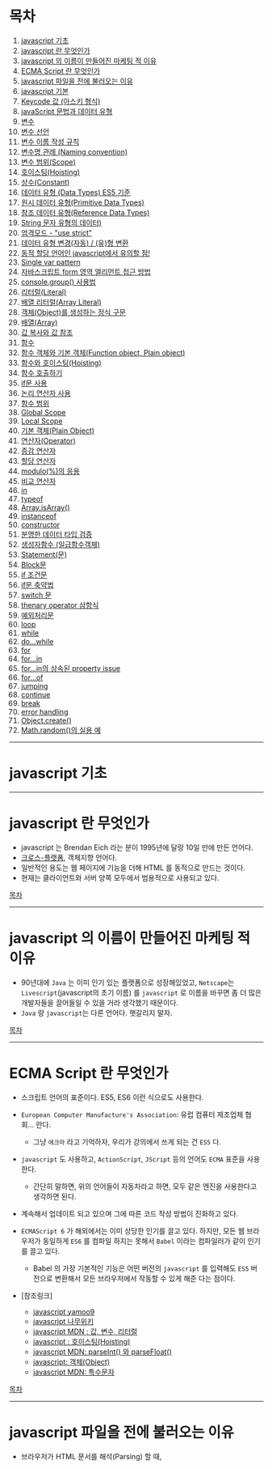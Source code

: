 # 목차
  1. [javascript 기초](#javascript_기초)
  2. [javascript 란 무엇인가](#)
  3. [javascript 의 이름이 만들어진 마케팅 적 이유](#)
  4. [ECMA Script 란 무엇인가](#)
  5. [javascript 파일을 </body> 전에 불러오는 이유](#)
  6. [javascript 기본](#javascript_기본)
  7. [Keycode 값 (아스키 형식)](#)
  8. [javaScript 문법과 데이터 유형](#)
  9. [변수](#변수)
  10. [변수 선언](#변수_선언)
  11. [변수 이름 작성 규칙](#변수_이름_작성_규칙)
  12. [변수명 관례 (Naming convention)](#)
  13. [변수 범위(Scope)](#)
  14. [호이스팅(Hoisting)](#)
  15. [상수(Constant)](#)
  16. [데이터 유형 (Data Types) ES5 기준](#)
  17. [원시 데이터 유형(Primitive Data Types)](#)
  18. [참조 데이터 유형(Reference Data Types)](#)
  19. [String 문자 유형의 데이터)](#)
  20. [엄격모드 - "use strict"](#)
  21. [데이터 유형 변경(자동) / (유)형 변환](#)
  22. [동적 할당 언어인 javascript에서 유의할 점!](#)
  23. [Single var pattern](#single_var_pattern)
  24. [자바스크립트 form 영역 엘리먼트 접근 방법](#자바스크립트_form_영역_엘리먼트_접근_방법)
  25. [console.group() 사용법](#)
  26. [리터럴(Literal)](#)
  27. [배열 리터럴(Array Literal)](#)
  28. [객체(Object)를 생성하는 정식 구문](#)
  29. [배열(Array)](#)
  30. [값 복사와 값 참조](#값_복사와_값_참조)
  31. [함수](#함수)
  32. [함수 객체와 기본 객체(Function object, Plain object)](#)
  33. [함수와 호이스팅(Hoisting)](#)
  34. [함수 호출하기](#함수_호출하기)
  35. [if문 사용](#if문_사용)
  36. [논리 연산자 사용](#논리_연산자_사용)
  37. [함수 범위](#함수_범위)
  38. [Global Scope](#global_scope)
  39. [Local Scope](#local_scope)
  40. [기본 객체(Plain Object)](#)
  41. [연산자(Operator)](#)
  42. [증감 연산자](#증감_연산자)
  43. [할당 연산자](#할당_연산자)
  44. [modulo(%)의 응용](#)
  45. [비교 연산자](#비교_연산자)
  46. [in](#in)
  47. [typeof](#typeof)
  48. [Array.isArray()](#)
  49. [instanceof](#instanceof)
  50. [constructor](#constructor)
  51. [분명한 데이터 타입 검증](#분명한_데이터_타입_검증)
  52. [생성자함수 (일급함수객체)](#)
  53. [Statement(문)](#)
  54. [Block문](#block문)
  55. [if 조건문](#if_조건문)
  56. [if문 축약법](#if문_축약법)
  57. [switch 문](#switch_문)
  58. [thenary operator 삼항식](#thenary_operator_삼항식)
  59. [예외처리문](#예외처리문)
  60. [loop](#loop)
  71. [while](#while)
  72. [do...while](#)
  73. [for](#for)
  74. [for...in](#for...in)
  75. [for...in의 상속된 property issue](#)
  76. [for...of](#)
  77. [jumping](#jumping)
  78. [continue](#continue)
  79. [break](#break)
  80. [error handling](#error_handling)
  81. [Object.create()](#)
  82. [Math.random()의 실용 예](#)

------

# javascript 기초

------

# javascript 란 무엇인가
  - javascript 는 Brendan Eich 라는 분이 1995년에 달랑 10일 만에 만든 언어다.
  - [크로스-플랫폼](https://ko.wikipedia.org/wiki/%ED%81%AC%EB%A1%9C%EC%8A%A4_%ED%94%8C%EB%9E%AB%ED%8F%BC), 객체지향 언어다.
  - 일반적인 용도는 웹 페이지에 기능을 더해 HTML 를 동적으로 만드는 것이다.
  - 현재는 클라이언트와 서버 양쪽 모두에서 범용적으로 사용되고 있다.

[목차](#목차)

------

# javascript 의 이름이 만들어진 마케팅 적 이유
  - 90년대에 `Java` 는 이미 인기 있는 플랫폼으로 성장해있었고,  `Netscape`는 `Livescript`(javascript의 초기 이름) 를 `javascript` 로 이름을 바꾸면 좀 더 많은 개발자들을 끌어들일 수 있을 거라 생각했기 때문이다.
  - `Java` 랑 `javascript`는 다른 언어다. 햇갈리지 말자.

[목차](#목차)

------

# ECMA Script 란 무엇인가
  - 스크립트 언어의 표준이다. ES5, ES6 이런 식으로도 사용한다.
  - `European Computer Manufacture's Association`: 유럽 컴퓨터 제조업체 협회... 란다.
    - 그냥 `에크마` 라고 기억하자, 우리가 강의에서 쓰게 되는 건 `ES5` 다.
  - `javascript` 도 사용하고, `ActionScript`, `JScript` 등의 언어도 `ECMA` 표준을 사용한다.
    - 간단히 말하면, 위의 언어들이 자동차라고 하면, 모두 같은 엔진을 사용한다고 생각하면 된다.
  - 계속해서 업데이트 되고 있으며 그에 따른 코드 작성 방법이 진화하고 있다.
  - `ECMAScript 6` 가 해외에서는 이미 상당한 인기를 끌고 있다. 하지만, 모든 웹 브라우저가 동일하게 `ES6` 를 컴파일 하지는 못해서 `Babel` 이라는 컴파일러가 같이 인기를 끌고 있다.
    - Babel 의 가장 기본적인 기능은 어떤 버전의 `javascript` 를 입력해도 `ES5` 버전으로 변환해서 모든 브라우저에서 작동할 수 있게 해준 다는 점이다.

  - [참조링크]
    - [javascript yamoo9](https://github.com/yamoo9/FDS/blob/4th/LECTURE/DAY05/javaScript.md)
    - [javascript 나무위키](https://namu.wiki/w/javaScript)
    - [javascript MDN : 값, 변수, 리터럴](https://developer.mozilla.org/ko/docs/Web/javaScript/Guide/Values,_variables,_and_literals)
    - [javascript : 호이스팅(Hoisting)](http://webruden.tistory.com/25)
    - [javascript MDN: parseInt() 와 parseFloat()](https://developer.mozilla.org/ko/docs/Web/javaScript/Reference/Global_Objects/parseInt)
    - [javascript:  객체(Object)](https://brunch.co.kr/@brunch92ny/8)
    - [javascript MDN: 특수문자](https://msdn.microsoft.com/ko-kr/library/2yfce773(v=vs.94).aspx)

[목차](#목차)

------

# javascript 파일을 </body> 전에 불러오는 이유
  - 브라우저가 HTML 문서를 해석(Parsing) 할 때, <script> 태그를 만나면 그 안에 있는 javascript의 처리가 끝날 때까지 다른 HTML 해석을 멈춘다.
  - 사용자 입장에서 HTML 페이지가 화면에 다 렌더링 되기까지 더 오래 걸린다.
  - CSS, HTML 해석이 먼저 완료된 후, javascript를 불러오는 것이 사용자 입장에서는 더 빠르게 느껴진다.

[목차](#목차)

------

# javascript 기본
  - 대소문자 구분한다.
  - 명령을 선언문과 선언식으로 구분할 수 있다.
    - 영어권에서는 Statement와 Expression 이라고 표현한다.
    - 혹은 구문과 표현식이라고 부르기도 한다.
    - [함수 선언과 표현](http://insanehong.kr/post/javascript-function/)
  - 주석은 한줄 주석은 // 사용하고, 여러 줄은 /* ~ */ 를 사용한다.

[목차](#목차)

------

# Keycode 값 (아스키 형식)
  - javascript 에서 Key 이벤트로 값을 받아 사용한다.
  ![keycode-table](img/keycode-table.png)

[목차](#목차)
      
------

# javaScript 문법과 데이터 유형

------

# 변수
  - javaScript 변수(Variable) 선언, 값을 할당

[목차](#목차)

------

## 변수 선언
  - 변수(Variable) = 식별자(identifier) 
  - 초기 값은 할당되지 않음
    ```javascript
      var runch; // undefined가 기본 값
    ```
  - 선언된 변수에 값을 할당
  - 할당하는 역할을 수행하는 연산자 -> 할당(대입) 연산자
    ```javascript
      runch = 김밥;   // 김밥이란 이름의 변수를 찾음
    ```
  - var를 꼭 작성해야 한다. 안쓰면 문제를 야기시킨다.
  - 선언된 변수가 없으면 참조 오류(Reference Error) 발생!
  - Uncaught ReferenceError: 김밥 is not defined
    ```javascript
      runch = "김밥";
        // 김밥이란 문자열 데이터를 runch에 담음
      runch = '김밥';
        // 상동
      
      // 아래 영문의 경우도 마찬가지!
      runch = kimbab;
        // kimbab이란 변수를 찾음
      runch = 'kimbab';
        // kimbab이란 문자열 데이터를 runch에 담음
    ```
  - 변수를 선언함과 동시에 값을 할당하는 구문
    ```javascript
    var 변수_이름 = 값;
    var 변수_이름 = 다른_변수_이름;
      // 다른 변수에 할당된 값을 선언하는 변수에도 할당

    var dinner = '치맥';
      // 점심에 먹은 것을 저녁에도 먹고 싶지 않아!
    var dinner = runch;
      // 점심에 먹은 것을 저녁에도 먹자!
    ```

[목차](#목차)

------

## 변수 이름 작성 규칙
  - 이름은 알아보기 쉽게, 이해하기 쉽게 명시적으로 지어야 한다.
  - 이름은 직관적으로 그것이 무엇을 말하며, 무엇을 행할 수 있는지 알게 지어야 한다.

  `<이름 지을 때 하지 말아야 할 것>`
  1. 공백으로 이름이 구분되게 지어서는 안된다.
      ```javascript
        var my name = 'yamoo9'; [X]
      ```
  2. 이름을 지을 때 첫 글자가 숫자여서는 안된다.
      ```javascript
        var 101Team = 'IoI'; [X]
        var 10px = 'Tem Pixel'; [X]
      ```
  3. 이름 지을 때 사용할 수 있는 특수문자는 정해져 있다.
    - _, $ 을 제외한 다른 특수문자는 사용할 수 없다.
      ```javascript
        var Team-101 = 'IoI'; [X]
        var @design-people = '디자인 피플'; [X]
      ```
  4. 대소문자를 구분하는 javaScript에서는 이름을 지을 때 관례가 있다.
    어긴다고 해서 문법에 오류가 발생하지는 않지만, 오래 전부터 내려오는 관습이 있다.

[목차](#목차)

------

## 변수명 관례 (Naming convention)
  - 변수 이름은 _을 사용하여 이름을 구분한다.
  - 패턴(Pattern): 사용 빈도가 높다.
  - Single var pattern : var 변수 선언 키워드를 한 번만 사용하여 변수를 정의하는 패턴
    ```javascript
      var my_name, is_visible, has_children, remote_control;
    ```

  - 함수 이름은 카멜 케이스(camelCase) 표기법을 사용한다.
    - getName(), setAge(), showMeTheMoney(), blackSheepWall()

  - 함수 이름의 첫글자가 대문자인 경우는 특별한 함수일 가능성이 높다.
    - Navigation(), Tabs(), Carousel(), Component(), ..
    - Vue() 도 마찬가지!

[목차](#목차)

------

## 변수 범위(Scope)
  - 전역 객체(Global Object): Window 객체
  - 전역 변수(Global Variable)
    - 전역 변수는 전역 객체의 속성이 된다. 변수를 전역에 선언 후 window.변수명
    - 어떤 함수의 바깥에 변수를 선언하면, 현재 문서의 다른 코드에 해당 변수를 사용할 수 있다.
    - 모든 구역(Block)에서 접근(Access)이 가능한 변수
    - 클라이언트 환경(Front-End)
      - 전역 객체(Global Object): Window 객체
    - 서버 환경(Back-End)
      - 전역 객체(Global object) : Global 객체
      ```javascript
        var type_of_my_phone = 'iPhone';
        console.log('전역 변수:', type_of_my_phone); // 'iphone'
      ```

  - 지역 변수(Local Variable)
    - 특정한 구역(Block)에서만 접근이 가능한 변수
    - 함수 내에 변수를 선언하면 지역 변수가 된다.
    - Block 문
      ```javascript
        {
          var type_of_my_phone = 'Apple Device';
          console.log('블록 내부 변수:', type_of_my_phone);
          // 'Apple Device'
        }
        console.log('전역 변수는 블록 내부의 변수에 영향을 받았나?:', type_of_my_phone);
        // ES6 부터는 블럭문 안에서 변수가 지역변수가 된다.
      ```

[목차](#목차)

------

## 호이스팅(Hoisting)
  - 변수가 끌어올려지는 현상
  ```javascript
    // var somthing; // undefined이 기본값
    console.log('is exist variable `somthing`?:', somthing);
    var somthing = '썸씽~';
  ```
  - somthing에는 아직 값이 할당 되지 않아서, 자동으로 undefined 가 된다.

[목차](#목차)

------

## 상수(Constant)
  - const 로 선언하게 되면 값이 재할당되지 않을 것이라는 신호다.
  - console 에서 간단하게 `var` 과 `const` 의 차이를 확인해 볼 수 있다.
  - 상수는 변수와 유사하나, 읽기 전용(Read Only)이다.
  - 한 번 선언된 상수는 재 선언될 수 없다. 
  - 뿐만 아니라 다른 값을 할당하는 것도 불가능하다.
  - 관례적으로 대문자로만 구성된 이름을 사용하여 변수와 구분 짓는다. (강제성 없음)
  - 배열과 객체의 값에는 접근하여 변경 할 수 있다.
  - 하지만 그냥 값은 변경 할 수 없다. 
  ```javascript
    const NUM = 1;

    const OBJ = {
      속성1 : 값1,
      속성2 : 값2
    };
    const ARR = [값1, 값2, 값3];

    console.log('OBJ:', OBJ);
    console.log('ARR:', ARR);
  ```

[목차](#목차)

------


# 데이터 유형 (Data Types) ES5 기준

------

## 원시 데이터 유형(Primitive Data Types)
  - `undefined`
    - nothing
    - 형변환을 자동으로 변경 : 불리언 값으로 바뀌어 false값으로 됨.
    - 값을 할당하지 않은 변수는 `undefined` 값을 가진다.
  - `null`
    - nothing
    - 형변환을 자동으로 변경 : 불리언 값으로 바뀌어 false값으로 됨.
  - `Number`
    - 모든 숫자를 64비트 부동 소수점으로 저장한다.
    - 다른 언어에서처럼 정수, 실수의 구분이 없다. 숫자는 그냥 숫자일 뿐
    - 정수, 실수, 소수, 0, 1 모두 `Number` 에 포함된다.
  - `String`
    - 홑따옴표, 쌍따옴표로 묶인 텍스트    
    - ''(false): 값이 안들어 있기 때문에 부정으로 형변환이 된다.
    - ' '(true): 공백 문자를 값으로 인식한다. - 문자열을 표현한다.
    - 홀따옴표, 쌍따옴표로 묶인 텍스트(따옴표의 시작과 끝은 같아야한다)
    - 문자로서의 따옴표의 경우는 Escape(이스케이프) 처리해야 한다.
      ```javascript
      var str = "My record is \"20\" minutes";
      // str 의 값은 My record is "20" minutes
      // 쌍따옴표와 홑따옴표는 \ 를 사용해서 문자열 내부에 추가할 수 있다.
      ```
  - `Boolean`
    - true, false
  - `Symbol` 
    - ECMAScript6 에 추가됨

[목차](#목차)

------

## 참조 데이터 유형(Reference Data Types)
  - `Function`(함수)
    - 수행을 위한 절차
      ```javascript
        var example = function(){};
      ```
  - `Array`(배열)
    - 값의 집합
    - 참고로 함수와 배열 모두 객체다. 원시형을 제외한 모든 형식은 모두 객체다.
      ```javascript
        var example = [값, 값, 값];
      ```
  - `Object`(객체)
    - 속성의 집합
      ```javascript
        var example = {
          프로퍼티 : 메소드,
          프로퍼티 : 메소드,
        };
      ```

[목차](#목차)

------

## String 문자 유형의 데이터)
  - 따옴표(큰, 작은)로 묶인 텍스트 
    - "나의 하프 마라톤 달리기 기록은 50분이다." -> string
    - "나의 하프 마라톤 달리기 기록은 50분이다.' -> SyntaxError
    - "나의 하프 마라톤 달리기 기록은 50" 23'이다." -> SyntaxError
    - "나의 하프 마라톤 달리기 기록은 50\" 23\'이다." -> string / 이스케이트 처리
  - 사용할 때 유의점 
    - 따옴표의 시작과 끝이 같은 유형이어야 한다.
    - 문자 데이터 유형을 구분짓기 위한 따옴표가 아닌, 문자로서의 따옴표의 경우는 이스케이프(Escape) 처리해야 한다.
  - 예제
  ```javascript
    <p class="message" title="달리기 기록">나의 하프마라톤 기록은 50" 23'이다.</p>
    // 큰 따옴표 사용 시
    var message_html = "<p class=\"message\" title=\"달리기 기록\">나의 하프마라톤 기록은 50\" 23'이다.</p>";
    // 작은 따옴표 사용 시
    var message_html = '<p class="message" title="달리기 기록">나의 하프마라톤 기록은 50" 23\'이다.</p>';
  ```

[목차](#목차)

------

# 엄격모드 - "use strict"
  - Strict mode 선언 방법: 코드의 최상단에 선언한다.
  ```javascript
    "use strict"

    function foo(){
      var example = 7;

    }
  ```
  - 일반적으로는 javascript 는 오류를 묵인하고 코드를 편하게 칠 수 있는 환경을 제공하지만, Strict 모드에서는 묵인하지 않는다.
  - [참조링크]
    - [Strict 모드에서 사용 할 수 없는 부분들](http://gyus.me/?p=384)

[목차](#목차)

------

# 데이터 유형 변경(자동) / (유)형 변환
  - javaScript는 동적 데이터 유형 처리 언어
    - 그 말은, 변수 선언할 떄 데이터 형을 지정할 필요가 없다.
    - 자동으로 지정되서, 유형 타입 검증을 요구한다.
  - 변수를 사용하여 런타임(실시간, 웹 브라우저에서 실행 중인 상황) 중에 값의 유형을 변경할 수 있다. (단점)
  - 문자열 + 숫자 -> 문자열이 높기 때문에 문자열이 된다.
  ```javascript
    // 변수 선언 시에 문자 유형의 데이터 값을 변수에 할당했지만,
    var process_my_work = '논리에 기반한 선별적 디자인 프로세스';

    // 웹 브라우저에서 실행 중인 상황에 사용자의 코드에 따라 값의 유형이 바뀔 수 있다. (너무나 쉽게)
    process_my_work = false;        // 문자 -> 불리언으로 변경
    process_my_work = function(){}; // 불리언 -> 함수로 변경
  ```

  1. Number → String
    ```javascript
      // 세 방식 모두 Number 형에서 String 형식으로 데이터를 변환한다.
      // 방식의 차이일뿐, 결과값은 모두 같다.
      var first = String(num);
      var second = num + '';
      var third = num.toString();
    ```
  2. String → Number
    ```javascript
      // 숫자만으로 구성된 문자열에 -, +, *, / 를 사용할 시에 Number 데이터형이 반환된다.
      var str = "29382947";
      // str-0, str+1, str*1, str/1
      // 브라우저 콘솔창에 시도해보자.

      // 문자데이터(숫자 + 문자를 포함하는 문자)를 숫자로 변환
      // window.parseInt()   : 단위를 제거하고 정수값 반환
      // window.parseFloat() : 단위를 제거하고 실수 값 반환
      var width = "1024px";
      width = parseInt(width);	// 이 작업을 거치면 width 에는 px 문자열을 제외한 1024 라는 숫자값이 할당됨

      var height = "45.55%";
      height = parseFloat(height);	// width 에는 % 를 제외한 실수 값인 45.55 가 할당됨

      // 진법 매개변수를 포함하는게 정확하다.
      console.log( parseInt("1111", 2) );		// 2진수 1111 을 받아들임, 결과값은 15
    ```
  3. Data → Boolean 
    ```javascript
      // 데이터를 불리언 형식으로 변경

      // False 결과
      Boolean(null);
      Boolean(undefined);
      Boolean(0);
      Boolean("");

      // True 결과
      Boolean(1);
      Boolean(4);
      Boolean(312312);
      Boolean("John");
      Boolean(23.43);
    ```
  4. null, undefined
    ```javascript
      console.log(!null);	// true
      console.log(!!null); // false

      console.log(!undefined); // true
      console.log(!!undefined); //false

      console.log(null + ''); // null
      console.log(null+''); // string

      console.log(undefined + ''); // undefined
      console.log(typeof(undefined + '')); // string

      console.log(null + 10);	// 10
      console.log(undefined + 10) // NaN

      console.log(Number(null)); // 0
      console.log(Number(undefined)); // NaN
    ```

[목차](#목차)

------

# 동적 할당 언어인 javascript에서 유의할 점!
  ```javascript
    var a, b, c;
    a = 10;
    b = 7;
    c = a + b; // 17

    a = 10;
    b = '칠'; // 사용자가 잘못된 유형을 입력한 경우!!
    c = a + b; // '10칠' 의도치 않는 결과를 가져온다.
  ```

[목차](#목차)

------

# Single var pattern
  ```javascript
    var x = 'X', 
        y = 'Y', 
        z = 'Z';
  ```

[목차](#목차)

------

# 자바스크립트 form 영역 엘리먼트 접근 방법
  * 일반적으로 자바스크립트에서 HTML 엘리먼트에 접근시 getElement(s)By* 와 같은 메소드를 통해 가능하다.
  * form 영역 엘리먼트의 경우 전역객체(window)에서 엘리먼트의 name 값으로 직접 접근할 수 있다.
  * 단, name의 값이 자바스크립트 문법 규칙에 어긋나지 않아야 한다.
  - 예시
    ```html
      <form name="user_info">
        <div>
          <label for="user-name">이름</label>
          <input id="user-name" name="user_name" type="text">
        </div>
        <div>
          <label for="user-email">이메일</label>
          <input id="user-email" name="user_email" type="email">
        </div>
        <div>
          <label for="user-gender">성별</label>
          
          <input id="user-gender" name="user_gender" type="radio" value="male" checked> 남성
          <input name="user_gender" type="radio" value="female"> 여성
        </div>
        <div>
          <label for="user-age">나이</label>
          <input id="user-age" name="user-age" type="number">
        </div>
        <button type="submit">확인</button>
      </form>
    ```
    ```javascript
      // name="user_name" 인 input 엘리먼트 접근
      var user_name = document.user_info.user_name;
      console.log(user_name.value);

      // name="user-age" 인 input 엘리먼트는 접근 할 수 없다. ('-' 문자 javascript 문법에 어긋남)

[목차](#목차)
    ```
------

# console.group() 사용법
  - 콘솔에 메시지를 쓰고 콘솔에 보낸 모든 향후 메시지를 들여 쓰지 않도록 중첩된 블록을 연다. 블록을 닫으려면 console.groupEnd ()를 호출한다.
  ```javascript
    console.group("메시지 그룹");
    console.log("로그 메시지 1");
    console.log("로그 메시지 2");
    console.groupEnd();
  ```
  ![console_group](/Users/fdevjm/Desktop/FDS04_Summary/README/img/console_group.png)

[목차](#목차)

------

# 리터럴(`Literal`)
  - 값 그 자체다. 변수가 아니다.
  - 배열도 객체다. 

[목차](#목차)

------

# 배열 리터럴(Array Literal)
  ```javascript
    var coffees = ["Irish Cream", "Vanilla Blonde", "Hazulnut"];	// 일반적인 배열 객체

    var missing = ["파이리", , "Angel"];
    // 지정되지 않은 요소를 설정할 수 있다. 파이리 다음 요소는 undefined 로 지정된다.
  ```

[목차](#목차)

------

# 객체(Object)를 생성하는 정식 구문
  ```javascript
    var num = new Number(10);	// 숫자 생성자 함수를 통해 숫자 객체가 생성됨
    num.valueOf();	// 숫자 10 에 접근하기 위해서는 메소드를 사용해야 한다.
  ```
  ```javascript
    var str = new String("How are you?");	// 문자열 생성자 함수를 통한 생성
    str.valueOf();	// 마찬가지로 How are you 라는 문자열에 접근하기 위해선 메소드를 사용해야 한다.
  ```
  ```javascript
    var arr = new Array('one', 'two', 'three'); // 배열 생성자 사용
    var arr = ['pasta', 'soup'];	// 배열 리터럴 사용
  ```
  ```javascript
    var Obj = new Object();	// 객체 생성자 사용
    var Obj = {};	// 객체 리터럴 사용
  ```

[목차](#목차)

------

# 배열(Array)
  ```javascript
    var arr = ["909", 909, "HI"];	// 배열 선언

    console.log( arr[0] );	// 909 출력

    arr.push("안녕");	// arr 의 4번째 요소로 "안녕" 이 추가된다.

    arr.pop(); // arr 의 마지막 요소를 제거한다.
  ```
  - 연관형 배열 표기법
  ```javascript
    var music_list = [];

    // Index 를 사용하여 추가
    music_list[0] = 'Have nothing';
    music_list[1] = 'You are my love';


    // key 값을 사용하여 추가
    music_list['author'] = 'TakeFive';
    music_list['maker'] = 'E-soul';
    music_list['location'] = 'Germany';

    // 값 접근 방법
    console.log( music_list['author'] );	// TakeFive 가 출력됨
  ```

[목차](#목차)

------

# 값 복사와 값 참조
  - 원시 데이터형은 값 복사가 이루어진다.
    - Number, string, boolean, null, undefined
      ```javascript
        var num = 49; 
        var num_two = num;

        num = 50;	// 이제 num 은 50의 값을 가진다.

        console.log(num);	// 50 이 출력된다.
        console.log(num_two);	// 복사했던 49가 그대로 num_two 에 있게되어, 49가 출력된다.
      ```

  - 객체는 값 참조가 이루어진다.
  ```javascript
    var arr = [1, 2, 3, 4];
    var arr_two = arr;	// arr_two 는 arr 를 참조한다.

    console.log(arr_two);	// [1, 2, 3, 4] 가 보인다. 아직까지는 값이 복사 된 것 같다.

    arr.push("HI"); // arr 에 "HI" 라는 문자열을 추가한다.

    console.log(arr);	 // 생각했던대로 [1, 2, 3, 4, 5] 가 출력된다.
    console.log(arr_two);  	// arr 과 같은 [1, 2, 3, 4, 5] 가 출력된다.

    // arr 과 arr_two 은 같은 배열을 참조하므로 같은 값이 출력된다.
    // 심심하면 .pop() 을 사용하여 콘솔해서 확인해 보는 것도..  :-)

  ```

[목차](#목차)

------

# 함수

------

## 함수 객체와 기본 객체(Function object, Plain object)
  - 함수는 두 가지 방법으로 표현할 수 있다.
    - 함수 선언문(Function statement)
      ```javascript
        function calculate(){
          ...
        }
      ```
    - 함수 표현식(Function expression)
      - 변수에 함수 참조값이 들어가 있는 형태
        ```javascript
          var calculate = function() {
            ...
          };
        ```
  - 함수 생성자를 통해서도 함수 객체를 생성할 수 있다.
    ```javascript
      var func = new Function('console.log("Create function object...")');
    ```

[목차](#목차)

------

## 함수와 호이스팅(Hoisting)
  ```javascript
    calWidth();		// 이 함수는 작동하지 않는다.
    calHeight();	// 이 함수는 작동한다.
    var calWidth = function(){
    };
    function calHeight(){
    }
    // 이유는 아래의 코드블락에서 볼 수 있다.
  ```
  ```javascript
    // 실제로 코드가 실행되면 호이스팅으로 인해 아래와 같은 코드로 해석된다.
    // function 선언문과 변수는 코드의 최상단으로 끌어올려진다.
    function calHeight(){
    }
    var calWidth;
    calWidth();	// 에러 발생, calWidth 는 아직 함수가 아님
    calHeight();
    calWidth = function(){
    }
    // calWidth 함수는 이 부분부터 사용해야 정상적으로 작동한다.
  ```

[목차](#목차)

------

## 함수 호출하기
  - 함수인지 검증 후 실행

[목차](#목차)

------

### if문 사용
  ```javascript
    if ( isFunction(registerUserInfo) ) {
        registerUserInfo();
    }
  ```

[목차](#목차)

------

### 논리 연산자 사용
  ```javascript
    isFunction(getUserInfo) && getUserInfo();
  ```

[목차](#목차)

------

## 함수 범위

------

### Global Scope
  ```javascript
    var g_scope = '전역 변수';
  ```

[목차](#목차)

------

### Local Scope

  - 호이스팅 발생 시 순서
    1. 일단 함수 안에서 찾는다. (지역)
    2. 없으면 다음으로 변수 영역에서 찾는다.
    3. 없으면 다음으로 Parameters(매개변수) 영역에서 찾는다.
    4. 없으면 다음으로 함수를 포함하는 상위 영역에서 찾는다.
    5. 없으면 다음으로 전역에서 찾는다.
    6. 그래도 없으면 ReferenceError 발생!

  ```javascript
    function localScope() {
      console.log('g_scope:', g_scope);

      // 아래의 함수값이 어떻게 나올까?
      innerScopeFn();

      // 1)
      function innerScopeFn() {
          var l_scope = '지역 변수';
          console.log('l_scope:', l_scope);
      }
      // ——> '지역 변수'
      
    }
  ```
  ```javascript
    function localScope() {
        console.log('g_scope:', g_scope);

        // 아래의 함수값이 어떻게 나올까?
        innerScopeFn();

        // 2)
        var innerScopeFn = function() {
            var l_scope = '지역 변수';   
            console.log('l_scope:', l_scope);
        }
        // ——> typeError
        // Why? 함수 표현식은 변수만 호이스팅되기 때문에 innerScopeFn 값은 undefined가 된다.
        // 따라서 innerScopeFn는 함수가 아니게 되므로 실행 시 콘솔에는 typeError가 뜬다.
    }
  ```

[목차](#목차)

------

# 기본 객체(Plain Object)
  - 속성(key) : 값(value) 의 쌍(Pair) 로 구성된 집합체(Collection)
  ```javascript
    var Person = {
      name: "John",
      address: "100 Main st",
      phone: "+1 416 554 3342"
    };
    // Person 이라는 객체를 생성함
    // Person 에는 name, address, phone 의 속성이 있다. (key)
    // 그리고 각각의 속성에는 John, 100 Main st, +1 416 554 3342 라는 값이 들어 있다. (value)

    // 속성의 값에 접근하는 방법은 아래 두 가지로 할 수 있다.
    Person.name;		// John
    Person.["name"];	// John
  ```
  ```javascript
    // 객체 내부에 객체를 넣을 수도, 함수를 넣을 수도 있다.
    var Fastcampus = {
      size: 20,
      students: {
        number: 10,
        type: "4th"
      },
      addStudent: function(){
        
      },
      location: "Seoul"
    };
  ```
  ```javascript
    // 객체의 속성 추가
    Fastcampus.capacity = 50;	// 간단하게 capacity 라는 속성이 추가된다.
    // 객체의 속성 제거
    delete Fastcampus.capacity;	// delete 키워드를 사용해 capacity 속성을 Class 객체에서 삭제한다.
    // 일반적으로 delete 를 사용해서 객체의 속성을 제거할 수 있지만
    // 전역 객체의 이미 설정되 있는 속성에는 접근할 수 없다.
  ```

[목차](#목차)

------

# 연산자(Operator)

------

## 증감 연산자
  + 숫자 데이터를 증감 시키는 연산자
  + 변수에 적용되는 위치에 따라 연산 순서가 달라진다. (선연산 : `++i` / 후연산 : `i++`)

  - `++` (증가 연산자)
    - 데이터 값을 1 증가 시킨다.
      ```javascript
        var k = 1;  // k : 1
        k++;        // k : 1
        ++k;        // k : 3
      ```
  - `--` (감소 연산자)
    - 데이터 값을 1 감소 시킨다.
      ```javascript
        var k = 3;  // k : 3
        k--;        // k : 3
        --k;        // k : 1
      ```

[목차](#목차)

------

## 할당 연산자
  - 우변의 값 좌변의 값을 연산자로 연산한 결과값을 좌변의 연산자에 할당한다.
  
  | `+=`  | `-=`  |  `*=` | `/=`  | `%=`  |
  |:-:|:-:|:-:|:-:|:-:|
  | 덧셈 할당 | 뺄셈 할당   | 곱셈할당  | 나눗셈 할당  | 나머지 할당  |

[목차](#목차)

------

## modulo(%)의 응용
  - 정수 전체에 대하여 어떤 수 x로 나눴을때의 나머지는 0 과 x-1 사이의 정수다. 따라서 x가지의 분기를 만들때 %연산자를 응용할 수 있다. 예를 들어 carousel 등.

[목차](#목차)

------

## 비교 연산자
  | `==`,  `===`  | `!=`,  `!==`  | `<`, `>`, `>=, <=`  |
  |:-:|:-:|:-:|:-:|:-:|
  | 피 연산자 동일 값 여부 | 피 연산자 비동일 값 여부 | 피 연산자의 크고 작은 값 비교 | 

  * `==(!=)`와 `===(!==)`의 차이  
  자바스크립트의 자동형변환은 ==, != 연산자 사용시에도 일어난다. 이에 대하여 데이터 형까지 같음(같지않음)을 엄격하게 검사하는 연산자가 ===(!==) 이다.

[목차](#목차)

------

## in
  ```js
    // string형 값인 property_name과 같은 이름의 property을 obj가 소유하고 있다면
    // true를 반환, 아니면 false를 반환.
     property_name in  obj
  ```

[목차](#목차)

------

# typeof
  > typeof _Object_  
  - 객체 타입 반환
  - typeof의 문제점
    ```javascript
      typeof(123);	// 결과: number
      typeof("123");	// 결과: string

      var func = function(){};
      typeof(func);	// 결과: function

      var obj = {};
      typeof(obj);	// 결과: object

      var array = [];
      typeof(array);	//결과: object

      var is_this_bug = null;
      typeof(is_this_bug);	//결과: object.
      // 원시형태인 null 은 결과값으로 null 을 반환해야 하는게 정상이다.
      // MDN 에는 object (ECMAScript 의 버그로, null이어야 함)... 이라고 명시되어 있다.
    ```
    - 배열, null을 포함하여 constructor가 객체를 구분하지 못하고 'object'를 반환한다.

[목차](#목차)

------

# Array.isArray()
  - Array.isArray(_Object_)

  - 객체가 배열인지 확인
  - 배열이면 true 값을 반환하며, 아닌경우 false를 반환한다.
    ```javascript
      Array.isArray([]);              // true
      Array.isArray(new Array());     // true
      Array.isArray('Array');         // false
    ```

[목차](#목차)

------

# instanceof 
  > _Object_ instanceof _constructor_
  - 객체의 생성자 확인
  - primitive type는 객체로 랩핑 되어 검사가 가능하나 불완전하다. 또한 null과 undefined에 대해선 오류를 내보낸다.
    ```javascript
      new Array()     instanceof Array;   // true
      new Array()     instanceof Object;  // true
      90              instanceof Number;  // false
      new Number(90)  instanceof Number;  // true
      null            instanceof null;    // ERR!
      ({})            instanceof Object;  // true, 오브젝트 리터럴 노테이션으로 생성된 오브젝트
    ```
  - instanceof 문제점
    1. primitive type에는 사용할 수 없다
    2. 부모 클래스에 대한 연산결과를 구분 할 수 없다

[목차](#목차)

------

# constructor
  > _Object_.constructor
  
  - 객체의 속성 확인
  - null, undefined 와 같이 객체가 아닌 유형에는 사용할 수 없다.    
    ```javascript
      new Array().constructor === Array;      // true
      false.constructor       === Boolean;    // true
      null.constructor        === null;       // ERR!
    ```

[목차](#목차)

------

# 분명한 데이터 타입 검증
  > Object.prototype.toString.call(_data_);
  - _data_ 에서 Object.prototype.toString 함수를 빌려(call), 해당 객체의 타입을 반환
  - 대소문자가 구분된 `[object` _`Type`_`]` 포멧으로 반환되므로, `slice`와 `toLowerCase` 함수를 이용하여 가공한다.
  ```javascript
    function type(obj){
        return Object.prototype.toString.call(obj).slice(8,-1).toLowerCase();
    }

  ```
[목차](#목차)
------

# 생성자함수 (일급함수객체)
  - 모든 생성자가 생성자로써 활용될 수 있는 능력은 prototype 프로퍼티에서 온다.
  - prototype 프로퍼티는 프로토타입 객체를 참조하며
  - 객체 생성시 new 생성자(); 참조하고 있는 프로토타입 객체로부터 구조를 상속받는다.
  - 생성된 객체의 constructor는 생성자를 참조한다.

  ![OOP](img/diagram_prototype.png "Relation of constructor and object")

  ## 클래스란?
    - OOP에서 사용자 정의 데이터 형의 프로퍼티(멤버 변수, 메소드)의 추상적 명세. 구체적인 값과 상태에 대해서 완전히 독립적이다.

  ## 객체란?
    - 클래스의 구조 위에 구체적인 값과 상태(메모리에 할당된 상태)를 갖는다. 객체는 클래스의 instance다.
    - 한 클래스의 객체끼리는 그 구조가 같지만 물리적으로는 완전히 불리된 존재들이다.

[목차](#목차)

------

# Statement(문)

------

## Block문
  > 코드를 묶는 기본적인 문법
  > 대괄호({})로 범위 결정하나 변수의 범위를 정의하지는 않는다.

[목차](#목차)

------

## if 조건문
  - `if ... else 문`
    - 특정 조건을 만족할 경우 수행할 블록(Block)을 정할 수 있다.
      ```javascript
        if ( /* 결과값이 boolean형인 표현식1 */ ) {
          /* 표현식1이 true일 경우 실행될 문장*/
        } else if (/* 결과값이 boolean형인 표현식2 */) {
          /* 표현식1이 false이면서 표현식2가 true일 경우 실행될 문장 */
        } else {
          /* 표현식1과 표현식2가 모두 false일 경우 실행될 문장 */
        }

        if (condition1) {
          statement_1;  //condition1이 true 일 경우 수행
        }

        if (condition2) {
          statement_1;  //condition2가 true 일 경우 수행
        } else {
          statement_2;  //condition2가 false 일 경우 수행
        }
      ```
  - `else if` 문을 추가하여 조건을 추가할 수 있다.
  - if 문 내부 블록이 1 line인 경우 블록문({})을 생략할 수 있다.

  - condition에 거짓으로 판단되는 값
    - false
    - undefined
    - null
    - 0
    - NaN
    - ""

[목차](#목차)

------

## if문 축약법
  - &&, || 연산자를 이용해 소스코드를 줄일 수 있다.
  ```javascript
    condition && statement;     //condition이 true일 경우 statement 수행
    condition || statement;     //condition이 false일 경우 statement 수행
  ```

[목차](#목차)

------

## switch 문
  > 값과 조건이 일치하는 경우 하위 문장 실행
  - 각 case의 실행문과 다음 case 사이에 `break;`를 넣어주지 않으면 조건에 부합한 case부터 마지막 case 또는 default까지의 실행문이 전부 실행된다.
  ```javascript
    switch (expression) {
      case label_1:     // => if (expression == label_1)
        statements_1
        [break;]        // break 문을 만날때까지 수행
      case label_2:     // => if (expression == label_2)
        statements_2
        [break;]
        ...
      default:          // 일치하는 case 조건이 없을 경우 수행(생략 가능)
        statements_def
        [break;]
    }
  ```

[목차](#목차)

------

## thenary operator 삼항식
  ```js
  /* 결과값이 boolean형인 표현식 */ ? /* 표현식이 true일때 실행될 표현식 */ : /* 표현식이 false일때 실행될 표현식 */
  ```

[목차](#목차)

------

## 예외처리문
  - `throw 문`
    - 예외 시, 사용할 값을 포함하는 표현
    > throw [ String | Number | Boolean | Function ... ]
  - `try...catch 문`
    ```javascript
      try{
          // 블록 내부 구문을 수행
      } catch (e){
          // try 블록에서 발생하는 예외를 처리하는 블록
      } finally {
          // try-catch 수행 후 return 값과 관계없이 항시 수행
      }
    ```

[목차](#목차)

------

# loop

------

## while
  ```js
    while( /* 결과값이 boolean형인 표현식 */ ) {
      /* 표현식이 true이면 실행될 문장 
      * 문장이 끝나면 다시 표현식을 평가한다.
      */
    }
  ```

[목차](#목차)

------

## do...while
  ```js
    do {
      /* 최소 1회 실행된후 
      * 표현식이 true면 다시 실행.
      * 문장이 끝나면 표현식을 평가한다.
      */
    } while ( /* 결과값이 boolean형인 표현식 */ )
  ```

[목차](#목차)

------

## for
  ```js
    // 기본적으로 for문의 세 선언부는 필수가 아니다.
    // 그러나 비워둘 경우 실용성이 없다.
    for ( /* 변수 선언부, for문 진입시 최초 1회만 실행 */ ; /* 결과값이 boolean인 표현식1, for문 따라 반복평가 */ ; /* 표현식2, for문 따라 반복실행 */ ) {
      /* 표현식1이 ture이면 실행될 문장
      * 문장이 끝나면 표현식1을 재 평가.
      */
    }
    for (var i, l; i<l; i++ ){
      실행
    }
  ``` 

[목차](#목차)

------

## for...in
  ```js
    for (/* cursor */ in /* obj */) {
      /*
      * cursor에 obj의 가시적 프로퍼티중 하나의 이름(문자열값)을 대입한다.
      * obj[cursor] 와 같은 형태로만 참조할 수 있다.
      * obj엔 object, array등이 올 수 있다.
      * obj 내의 모든 가시적 프로퍼티들을 전부 순회할 때 까지 반복.
      */
    }
  ```

[목차](#목차)

------

## for...in의 상속된 property issue
  ```js
    for (/* cursor */ in /* obj */) {
      // 이 if문을 통해 obj 고유의 property만을 걸러낼 수 있다.
      if obj.hsOwnProperty(cursor)
    }
  ```

[목차](#목차)

------

## for...of
  ```js
    for (/* cursor */ of /* obj */) {
      /*
      * cursor에 obj의 가시적 프로퍼티중 하나의 이름(문자열값)을 대입한다.
      * obj[cursor] 와 같은 형태로만 참조할 수 있다.
      * obj엔 array, map등 유사배열객체가 올 수 있다.
      * 그러나 object등 property에 순서가 없는 객체는 올 수 없다.
      * obj 내의 모든 가시적 프로퍼티들을 전부 순회할 때 까지 반복.
      */
    }
  ```

[목차](#목차)

------

# jumping

------

## continue
  - 기본 사용법
  ```js
    label1: /* 실행문 */
    label2: /* 실행문 */
    continue /* lable */; // 해당 label로 실행 루틴을 강제 이동시킨다.
  ```
  - 반복문 내부에서의 응용법
  ```js
    while( /* ... */){
      /* 실행문 */
      if( /* ... */){
        continue; // if의 조건이 true 일때 당회 반복문의
                  // 나머지 실행문을 무시하고 차회 반복으로 진입한다.
      }
      /* 실행문 */
    }
  ```

[목차](#목차)

------

## break
  - 기본 사용법
  ```js
    label1: {
      /* 실행문 */
      label2: {
      /* 실행문 */ 
      break /* lable */; // 해당 label의 block 밖으로 루틴을 강제 이동시킨다.
                          // continue와는 다르게 label block 안에 있어야 한다.
                          // break문 뒤의 나머지 실행문들은 무시된다.
      /* 실행문 */ 
      }
      /* 실행문 */
    }
  ```
  - 반복문 내부에서의 응용법
  ```js
    while( /* ... */){
      /* 실행문 */
      if( /* ... */){
        break; // if의 조건이 true 일때 당회 반복문의
              // 나머지 실행문을 무시하고 차회 실행도 무시하며
              // 반복문 밖으로 나간다.
      }
      /* 실행문 */
    }
  ```

[목차](#목차)

------

## error handling
  ```js
    try {
      /* 문 */
    } catch(error) {
      /* try 내의 문장에서 실행 오류가 발생한 경우
      * error 핸들링 메시지 수행
      * throw문이 주로 쓰인다.
      */
    } finally {
      /*
      * 에러 발생 여부와 상관 없이 try 문이 종료 된 후 실행된다.
      */
    }
  ```

[목차](#목차)

------

# Object.create()
  ```js
    var newObj = Object.create(proto[, propertiesObject]);
    // proto를 상속하는 새로운 객체를 만들어 반환한다.
    // 옵션으로 열거형 객체 propertiesObject를 제공하면 proto에서 상속받는 property 외에 새 객체 고유의 property를 만들 수 있다.
  ````

[목차](#목차)

------

# Math.random()의 실용 예
  ```javascript
    // 두 인자는 number 타입이어야 한다. validation 루틴은 생략.
    function radomNumber( scale, base ){
      scale = scale || 2;
      base = base || 0;

      // scale == 1 이면 난수의 발생의 의미가 없다.
      if(scale === 1){
        return base;
      }

      return Math.floor( ( Math.random() * scale ) + base );
    }
  ```
  ```javascript
    // 두 인자는 number 타입이어야 한다. validation 루틴은 생략.
    function randomRange( num1, num2 ) {
      var min, max;

      // num1, num2 두 수의 차이가 0이면 난수의 발생의 의미가 없다.
      if(num1 === num2){
        return num1;
      }

      if (num1 < num2) {
        min = num1;
        max = num2;
      } else {
        min = num2;
        max = num1;
      }
      return randomNumber( (max - min + 1), min);
    }
  ```

[목차](#목차)

------

[Index바로가기](https://github.com/seromkim1005/study)